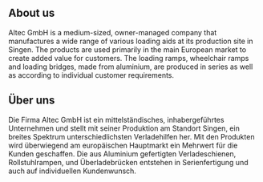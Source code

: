 ## About us
Altec GmbH is a medium-sized, owner-managed company that manufactures a wide range of various loading aids at its production site in Singen. The products are used primarily in the main European market to create added value for customers. The loading ramps, wheelchair ramps and loading bridges, made from aluminium, are produced in series as well as according to individual customer requirements.

## Über uns
Die Firma Altec GmbH ist ein mittelständisches, inhabergeführtes Unternehmen und stellt mit seiner Produktion am Standort Singen, ein breites Spektrum unterschiedlichsten Verladehilfen her. Mit den Produkten wird überwiegend am europäischen Hauptmarkt ein Mehrwert für die Kunden geschaffen. Die aus Aluminium gefertigten Verladeschienen, Rollstuhlrampen, und Überladebrücken entstehen in Serienfertigung und auch auf individuellen Kundenwunsch.

